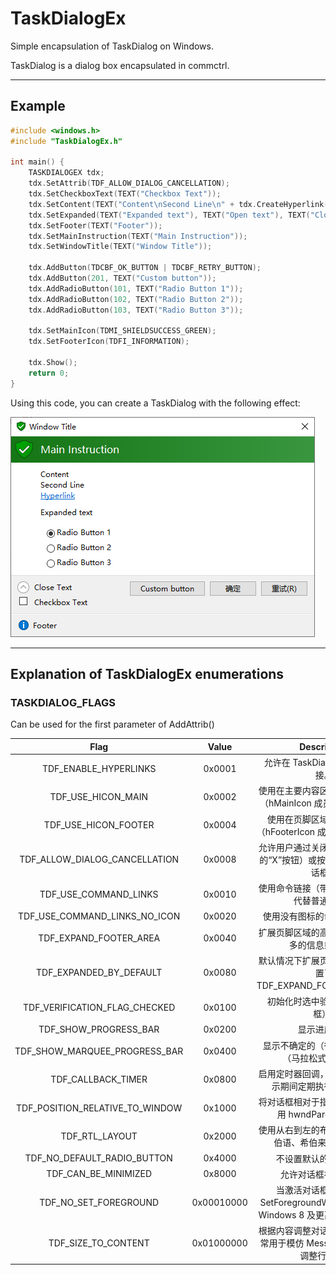 # TaskDialogEx
Simple encapsulation of TaskDialog on Windows.

TaskDialog is a dialog box encapsulated in commctrl.

- - -
## Example

```cpp
#include <windows.h>
#include "TaskDialogEx.h"

int main() {
    TASKDIALOGEX tdx;
    tdx.SetAttrib(TDF_ALLOW_DIALOG_CANCELLATION);
    tdx.SetCheckboxText(TEXT("Checkbox Text"));
    tdx.SetContent(TEXT("Content\nSecond Line\n" + tdx.CreateHyperlink(TEXT("ID"), TEXT("Hyperlink"), TEXT("CALC.EXE"))));
    tdx.SetExpanded(TEXT("Expanded text"), TEXT("Open text"), TEXT("Close Text"));
    tdx.SetFooter(TEXT("Footer"));
    tdx.SetMainInstruction(TEXT("Main Instruction"));
    tdx.SetWindowTitle(TEXT("Window Title"));

    tdx.AddButton(TDCBF_OK_BUTTON | TDCBF_RETRY_BUTTON);
    tdx.AddButton(201, TEXT("Custom button"));
    tdx.AddRadioButton(101, TEXT("Radio Button 1"));
    tdx.AddRadioButton(102, TEXT("Radio Button 2"));
    tdx.AddRadioButton(103, TEXT("Radio Button 3"));

    tdx.SetMainIcon(TDMI_SHIELDSUCCESS_GREEN);
    tdx.SetFooterIcon(TDFI_INFORMATION);

    tdx.Show();
    return 0;
}
```

Using this code, you can create a TaskDialog with the following effect:

![TaskDialogEx_png](https://github.com/xmc0211/TaskDialogEx/blob/main/Assets/TaskDialogEx.png?raw=true)

- - -
## Explanation of TaskDialogEx enumerations

### TASKDIALOG_FLAGS

Can be used for the first parameter of AddAttrib()

| Flag | Value | Description|
| :--------------------: | :---------------------: | :---------------------: |
| TDF_ENABLE_HYPERLINKS | 0x0001 | 允许在 TaskDialog 中使用超链接。|
| TDF_USE_HICON_MAIN | 0x0002 | 使用在主要内容区域显示的大图标（hMainIcon 成员指定的图标）。|
| TDF_USE_HICON_FOOTER | 0x0004 | 使用在页脚区域显示的小图标（hFooterIcon 成员指定的图标）。|
| TDF_ALLOW_DIALOG_CANCELLATION | 0x0008 | 允许用户通过关闭按钮（如右上角的“X”按钮）或按 Esc 键来取消对话框。|
| TDF_USE_COMMAND_LINKS | 0x0010 | 使用命令链接（带有图标的按钮）代替普通按钮。|
| TDF_USE_COMMAND_LINKS_NO_ICON | 0x0020 | 使用没有图标的命令链接按钮。|
| TDF_EXPAND_FOOTER_AREA | 0x0040 | 扩展页脚区域的高度，以便显示更多的信息或控件。|
| TDF_EXPANDED_BY_DEFAULT | 0x0080 | 默认情况下扩展页脚区域（如果设置了 TDF_EXPAND_FOOTER_AREA）。|
| TDF_VERIFICATION_FLAG_CHECKED | 0x0100 | 初始化时选中验证标志（复选框）。|
| TDF_SHOW_PROGRESS_BAR | 0x0200 | 显示进度条。|
| TDF_SHOW_MARQUEE_PROGRESS_BAR | 0x0400 | 显示不确定的（循环的）进度条（马拉松式进度条）。|
| TDF_CALLBACK_TIMER | 0x0800 | 启用定时器回调，以便在对话框显示期间定期执行某些操作。|
| TDF_POSITION_RELATIVE_TO_WINDOW | 0x1000 | 将对话框相对于指定窗口定位（使用 hwndParent 成员）。|
| TDF_RTL_LAYOUT | 0x2000 | 使用从右到左的布局（适用于阿拉伯语、希伯来语等语言）。|
| TDF_NO_DEFAULT_RADIO_BUTTON | 0x4000 | 不设置默认的单选按钮。|
| TDF_CAN_BE_MINIMIZED | 0x8000 | 允许对话框被最小化。|
| TDF_NO_SET_FOREGROUND | 0x00010000 | 当激活对话框时，不调用 SetForegroundWindow()（仅在 Windows 8 及更高版本上有效）。|
| TDF_SIZE_TO_CONTENT | 0x01000000 | 根据内容调整对话框的大小（这通常用于模仿 MessageBox 的大小调整行为）。|

